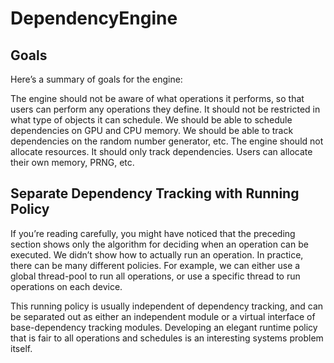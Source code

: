 DependencyEngine
====


Goals
-----

Here’s a summary of goals for the engine:

The engine should not be aware of what operations it performs, so that users can perform any operations they define.
It should not be restricted in what type of objects it can schedule.
We should be able to schedule dependencies on GPU and CPU memory.
We should be able to track dependencies on the random number generator, etc.
The engine should not allocate resources. It should only track dependencies. Users can allocate their own memory, PRNG, etc.

Separate Dependency Tracking with Running Policy
-----

If you’re reading carefully, you might have noticed that the preceding section shows only the algorithm for deciding when an operation can be executed. We didn’t show how to actually run an operation. In practice, there can be many different policies. For example, we can either use a global thread-pool to run all operations, or use a specific thread to run operations on each device.

This running policy is usually independent of dependency tracking, and can be separated out as either an independent module or a virtual interface of base-dependency tracking modules. Developing an elegant runtime policy that is fair to all operations and schedules is an interesting systems problem itself.


